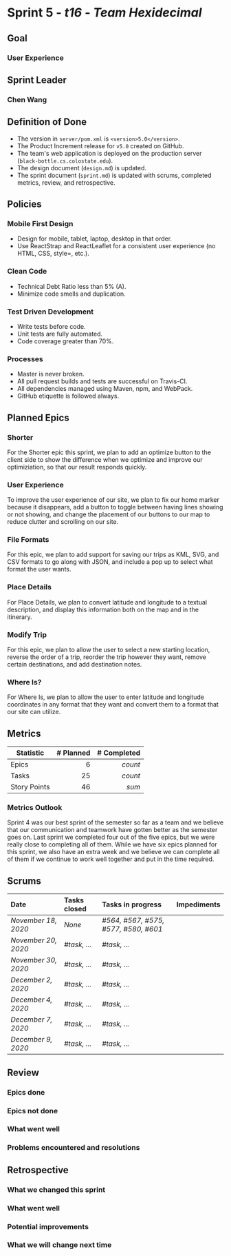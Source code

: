 # Sprint 5 - *t16* - *Team Hexidecimal*

## Goal
### User Experience

## Sprint Leader
### Chen Wang


## Definition of Done

* The version in `server/pom.xml` is `<version>5.0</version>`.
* The Product Increment release for `v5.0` created on GitHub.
* The team's web application is deployed on the production server (`black-bottle.cs.colostate.edu`).
* The design document (`design.md`) is updated.
* The sprint document (`sprint.md`) is updated with scrums, completed metrics, review, and retrospective.


## Policies

### Mobile First Design
* Design for mobile, tablet, laptop, desktop in that order.
* Use ReactStrap and ReactLeaflet for a consistent user experience (no HTML, CSS, style=, etc.).

### Clean Code
* Technical Debt Ratio less than 5% (A).
* Minimize code smells and duplication.

### Test Driven Development
* Write tests before code.
* Unit tests are fully automated.
* Code coverage greater than 70%.

### Processes
* Master is never broken. 
* All pull request builds and tests are successful on Travis-CI.
* All dependencies managed using Maven, npm, and WebPack.
* GitHub etiquette is followed always.

## Planned Epics
### Shorter
For the Shorter epic this sprint, we plan to add an optimize button to the client side to show the difference when we optimize and improve our optimiziation, so that our result responds quickly.
### User Experience
To improve the user experience of our site, we plan to fix our home marker because it disappears, add a button to toggle between having lines showing or not showing, and change the placement of our buttons to our map to reduce clutter and scrolling on our site.
### File Formats
For this epic, we plan to add support for saving our trips as KML, SVG, and CSV formats to go along with JSON, and include a pop up to select what format the user wants.
### Place Details
For Place Details, we plan to convert latitude and longitude to a textual description, and display this information both on the map and in the itinerary.
### Modify Trip
For this epic, we plan to allow the user to select a new starting location, reverse the order of a trip, reorder the trip however they want, remove certain destinations, and add destination notes.
### Where Is?
For Where Is, we plan to allow the user to enter latitude and longitude coordinates in any format that they want and convert them to a format that our site can utilize.
## Metrics

| Statistic | # Planned | # Completed |
| --- | ---: | ---: |
| Epics | 6 | *count* |
| Tasks |  25   | *count* | 
| Story Points |  46  | *sum* | 

### Metrics Outlook
Sprint 4 was our best sprint of the semester so far as a team and we believe that our communication and teamwork have gotten better as the semester goes on. Last sprint we completed four out of the five epics, but we were really close to completing all of them. While we have six epics planned for this sprint, we also have an extra week and we believe we can complete all of them if we continue to work well together and put in the time required.

## Scrums

| Date | Tasks closed  | Tasks in progress | Impediments |
| :--- | :--- | :--- | :--- |
| *November 18, 2020* | *None* | *#564, #567, #575, #577, #580, #601* |  | 
| *November 20, 2020* | *#task, ...* | *#task, ...* |  |
| *November 30, 2020* | *#task, ...* | *#task, ...* |  |
| *December 2, 2020* | *#task, ...* | *#task, ...* |  |
| *December 4, 2020* | *#task, ...* | *#task, ...* |  |
| *December 7, 2020* | *#task, ...* | *#task, ...* |  |
| *December 9, 2020* | *#task, ...* | *#task, ...* |  |

## Review

### Epics done  

### Epics not done 

### What went well

### Problems encountered and resolutions


## Retrospective

### What we changed this sprint

### What went well

### Potential improvements

### What we will change next time
